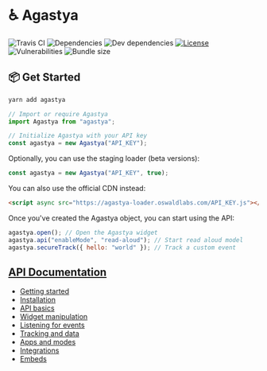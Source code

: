 # ♿ Agastya

![Travis CI](https://travis-ci.org/OswaldLabsOpenSource/agastya.svg?branch=master)
![Dependencies](https://img.shields.io/david/OswaldLabsOpenSource/agastya.svg)
![Dev dependencies](https://img.shields.io/david/dev/OswaldLabsOpenSource/agastya.svg)
[![License](https://img.shields.io/github/license/OswaldLabsOpenSource/agastya.svg)](https://github.com/OswaldLabsOpenSource/agastya/blob/master/LICENSE)
![Vulnerabilities](https://img.shields.io/snyk/vulnerabilities/github/OswaldLabsOpenSource/agastya.svg)
![Bundle size](https://img.shields.io/bundlephobia/minzip/agastya.svg)

## 📦 Get Started

```bash
yarn add agastya
```

```js
// Import or require Agastya
import Agastya from "agastya";

// Initialize Agastya with your API key
const agastya = new Agastya("API_KEY");
```

Optionally, you can use the staging loader (beta versions):

```js
const agastya = new Agastya("API_KEY", true);
```

You can also use the official CDN instead:

```html
<script async src="https://agastya-loader.oswaldlabs.com/API_KEY.js"></script>
```

Once you've created the Agastya object, you can start using the API:

```js
agastya.open(); // Open the Agastya widget
agastya.api("enableMode", "read-aloud"); // Start read aloud model
agastya.secureTrack({ hello: "world" }); // Track a custom event
```

## [API Documentation](https://help.oswaldlabs.com/developers/)

- [Getting started](https://help.oswaldlabs.com/developers/)
- [Installation](https://help.oswaldlabs.com/developers/installation.html)
- [API basics](https://help.oswaldlabs.com/developers/api.html)
- [Widget manipulation](https://help.oswaldlabs.com/developers/widget.html)
- [Listening for events](https://help.oswaldlabs.com/developers/events.html)
- [Tracking and data](https://help.oswaldlabs.com/developers/tracking.html)
- [Apps and modes](https://help.oswaldlabs.com/developers/modes.html)
- [Integrations](https://help.oswaldlabs.com/developers/integrations.html)
- [Embeds](https://help.oswaldlabs.com/developers/embeds.html)
